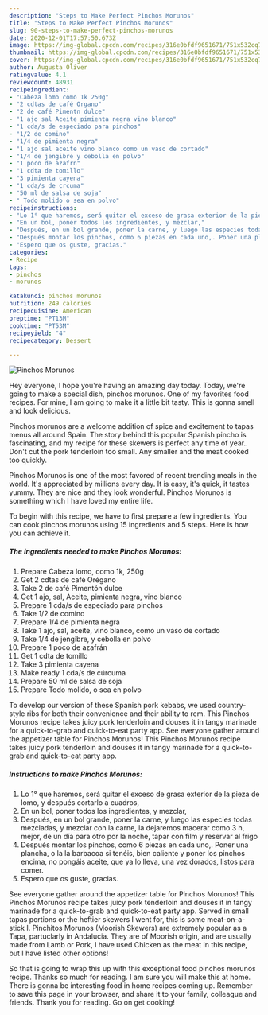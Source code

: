 ```yaml
---
description: "Steps to Make Perfect Pinchos Morunos"
title: "Steps to Make Perfect Pinchos Morunos"
slug: 90-steps-to-make-perfect-pinchos-morunos
date: 2020-12-01T17:57:50.673Z
image: https://img-global.cpcdn.com/recipes/316e0bfdf9651671/751x532cq70/pinchos-morunos-foto-principal.jpg
thumbnail: https://img-global.cpcdn.com/recipes/316e0bfdf9651671/751x532cq70/pinchos-morunos-foto-principal.jpg
cover: https://img-global.cpcdn.com/recipes/316e0bfdf9651671/751x532cq70/pinchos-morunos-foto-principal.jpg
author: Augusta Oliver
ratingvalue: 4.1
reviewcount: 48931
recipeingredient:
- "Cabeza lomo como 1k 250g"
- "2 cdtas de café Organo"
- "2 de café Pimentn dulce"
- "1 ajo sal Aceite pimienta negra vino blanco"
- "1 cda/s de especiado para pinchos"
- "1/2 de comino"
- "1/4 de pimienta negra"
- "1 ajo sal aceite vino blanco como un vaso de cortado"
- "1/4 de jengibre y cebolla en polvo"
- "1 poco de azafrn"
- "1 cdta de tomillo"
- "3 pimienta cayena"
- "1 cda/s de crcuma"
- "50 ml de salsa de soja"
- " Todo molido o sea en polvo"
recipeinstructions:
- "Lo 1° que haremos, será quitar el exceso de grasa exterior de la pieza de lomo, y después cortarlo a cuadros,"
- "En un bol, poner todos los ingredientes, y mezclar,"
- "Después, en un bol grande, poner la carne, y luego las especies todas mezcladas, y mezclar con la carne, la dejaremos macerar como 3 h, mejor, de un día para otro por la noche, tapar con film y reservar al frigo"
- "Después montar los pinchos, como 6 piezas en cada uno,. Poner una plancha, o la la barbacoa si tenéis, bien caliente y poner los pinchos encima, no pongáis aceite, que ya lo lleva, una vez dorados, listos para comer."
- "Espero que os guste, gracias."
categories:
- Recipe
tags:
- pinchos
- morunos

katakunci: pinchos morunos 
nutrition: 249 calories
recipecuisine: American
preptime: "PT13M"
cooktime: "PT53M"
recipeyield: "4"
recipecategory: Dessert

---
```



![Pinchos Morunos](https://img-global.cpcdn.com/recipes/316e0bfdf9651671/751x532cq70/pinchos-morunos-foto-principal.jpg)

Hey everyone, I hope you're having an amazing day today. Today, we're going to make a special dish, pinchos morunos. One of my favorites food recipes. For mine, I am going to make it a little bit tasty. This is gonna smell and look delicious.

Pinchos morunos are a welcome addition of spice and excitement to tapas menus all around Spain. The story behind this popular Spanish pincho is fascinating, and my recipe for these skewers is perfect any time of year.. Don&#39;t cut the pork tenderloin too small. Any smaller and the meat cooked too quickly.

Pinchos Morunos is one of the most favored of recent trending meals in the world. It's appreciated by millions every day. It is easy, it's quick, it tastes yummy. They are nice and they look wonderful. Pinchos Morunos is something which I have loved my entire life.


To begin with this recipe, we have to first prepare a few ingredients. You can cook pinchos morunos using 15 ingredients and 5 steps. Here is how you can achieve it.

<!--inarticleads1-->

##### The ingredients needed to make Pinchos Morunos:

1. Prepare Cabeza lomo, como 1k, 250g
1. Get 2 cdtas de café Orégano
1. Take 2 de café Pimentón dulce
1. Get 1 ajo, sal, Aceite, pimienta negra, vino blanco
1. Prepare 1 cda/s de especiado para pinchos
1. Take 1/2 de comino
1. Prepare 1/4 de pimienta negra
1. Take 1 ajo, sal, aceite, vino blanco, como un vaso de cortado
1. Take 1/4 de jengibre, y cebolla en polvo
1. Prepare 1 poco de azafrán
1. Get 1 cdta de tomillo
1. Take 3 pimienta cayena
1. Make ready 1 cda/s de cúrcuma
1. Prepare 50 ml de salsa de soja
1. Prepare  Todo molido, o sea en polvo


To develop our version of these Spanish pork kebabs, we used country-style ribs for both their convenience and their ability to rem. This Pinchos Morunos recipe takes juicy pork tenderloin and douses it in tangy marinade for a quick-to-grab and quick-to-eat party app. See everyone gather around the appetizer table for Pinchos Morunos! This Pinchos Morunos recipe takes juicy pork tenderloin and douses it in tangy marinade for a quick-to-grab and quick-to-eat party app. 

<!--inarticleads2-->

##### Instructions to make Pinchos Morunos:

1. Lo 1° que haremos, será quitar el exceso de grasa exterior de la pieza de lomo, y después cortarlo a cuadros,
1. En un bol, poner todos los ingredientes, y mezclar,
1. Después, en un bol grande, poner la carne, y luego las especies todas mezcladas, y mezclar con la carne, la dejaremos macerar como 3 h, mejor, de un día para otro por la noche, tapar con film y reservar al frigo
1. Después montar los pinchos, como 6 piezas en cada uno,. Poner una plancha, o la la barbacoa si tenéis, bien caliente y poner los pinchos encima, no pongáis aceite, que ya lo lleva, una vez dorados, listos para comer.
1. Espero que os guste, gracias.


See everyone gather around the appetizer table for Pinchos Morunos! This Pinchos Morunos recipe takes juicy pork tenderloin and douses it in tangy marinade for a quick-to-grab and quick-to-eat party app. Served in small tapas portions or the heftier skewers I went for, this is some meat-on-a-stick I. Pinchitos Morunos (Moorish Skewers) are extremely popular as a Tapa, partuclarly in Andalucia. They are of Moorish origin, and are usually made from Lamb or Pork, I have used Chicken as the meat in this recipe, but I have listed other options! 

So that is going to wrap this up with this exceptional food pinchos morunos recipe. Thanks so much for reading. I am sure you will make this at home. There is gonna be interesting food in home recipes coming up. Remember to save this page in your browser, and share it to your family, colleague and friends. Thank you for reading. Go on get cooking!

